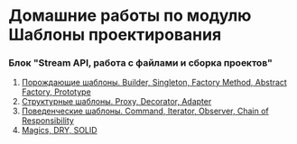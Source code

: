 # Домашние работы по модулю Шаблоны проектирования
### Блок "Stream API, работа с файлами и сборка проектов"
1. [Порождающие шаблоны. Builder, Singleton, Factory Method, Abstract Factory, Prototype](https://github.com/MariaDikul/creational)
2. [Структурные шаблоны. Proxy, Decorator, Adapter](https://github.com/MariaDikul/bin-operations)
3. [Поведенческие шаблоны. Command, Iterator, Observer, Chain of Responsibility](https://github.com/MariaDikul/infinite-iteration)
4. [Magics, DRY, SOLID](https://github.com/MariaDikul/shop)
